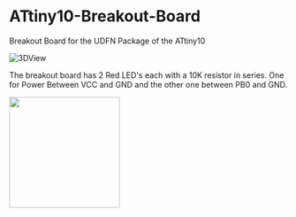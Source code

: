 # ATtiny10-Breakout-Board
Breakout Board for the UDFN Package of the ATtiny10

![3DView](https://github.com/MiguelAReis/ATtiny10-Breakout-Board/blob/master/Pictures/3DView.png)

The breakout board has 2 Red LED's each with a 10K resistor in series. One for Power Between VCC and GND and the other one between PB0 and GND.
<p align="left">
  <img src="https://github.com/MiguelAReis/ATtiny10-Breakout-Board/blob/master/Pictures/StatusLED0.5Hz.gif?raw=true" width="200"/>

